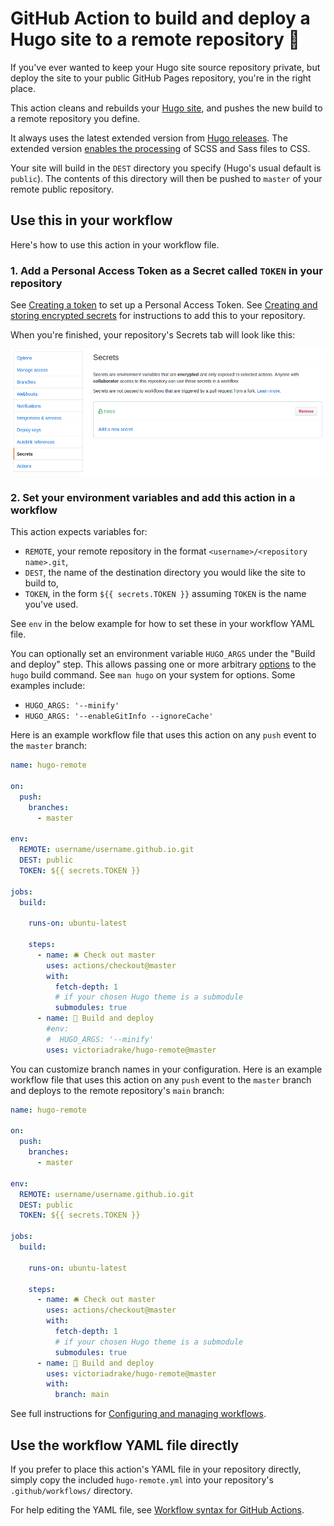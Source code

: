 # GitHub Action to build and deploy a Hugo site to a remote repository 🚀

If you've ever wanted to keep your Hugo site source repository private, but deploy the site to your public GitHub Pages repository, you're in the right place.

This action cleans and rebuilds your [Hugo site](https://gohugo.io/), and pushes the new build to a remote repository you define.

It always uses the latest extended version from [Hugo releases](https://github.com/gohugoio/hugo/releases). The extended version [enables the processing](https://gohugo.io/troubleshooting/faq/#i-get-tocss--this-feature-is-not-available-in-your-current-hugo-version) of SCSS and Sass files to CSS.

Your site will build in the `DEST` directory you specify (Hugo's usual default is `public`). The contents of this directory will then be pushed to `master` of your remote public repository.

## Use this in your workflow

Here's how to use this action in your workflow file.

### 1. Add a Personal Access Token as a Secret called `TOKEN` in your repository

See [Creating a token](https://help.github.com/en/github/authenticating-to-github/creating-a-personal-access-token-for-the-command-line#creating-a-token) to set up a Personal Access Token. See [Creating and storing encrypted secrets](https://help.github.com/en/actions/configuring-and-managing-workflows/creating-and-storing-encrypted-secrets) for instructions to add this to your repository.

When you're finished, your repository's Secrets tab will look like this:

![Secrets tab showing saved TOKEN encrypted variable](secret.png)

### 2. Set your environment variables and add this action in a workflow

This action expects variables for:

- `REMOTE`, your remote repository in the format `<username>/<repository name>.git`,
- `DEST`, the name of the destination directory you would like the site to build to,
- `TOKEN`, in the form `${{ secrets.TOKEN }}` assuming `TOKEN` is the name you've used.

See `env` in the below example for how to set these in your workflow YAML file.

You can optionally set an environment variable `HUGO_ARGS` under the "Build and deploy" step. This allows passing one or more arbitrary [options](https://gohugo.io/commands/hugo/#options) to the `hugo` build command. See `man hugo` on your system for options. Some examples include:

- `HUGO_ARGS: '--minify'`
- `HUGO_ARGS: '--enableGitInfo --ignoreCache'`

Here is an example workflow file that uses this action on any `push` event to the `master` branch:

```yml
name: hugo-remote

on:
  push:
    branches:
      - master

env:
  REMOTE: username/username.github.io.git
  DEST: public
  TOKEN: ${{ secrets.TOKEN }}

jobs:
  build:

    runs-on: ubuntu-latest

    steps:
      - name: 🛎 Check out master
        uses: actions/checkout@master
        with:
          fetch-depth: 1
          # if your chosen Hugo theme is a submodule
          submodules: true
      - name: 🚀 Build and deploy
        #env:
        #  HUGO_ARGS: '--minify'
        uses: victoriadrake/hugo-remote@master
```

You can customize branch names in your configuration. Here is an example workflow file that uses this action on any `push` event to the `master` branch and deploys to the remote repository's `main` branch:

```yml
name: hugo-remote

on:
  push:
    branches:
      - master

env:
  REMOTE: username/username.github.io.git
  DEST: public
  TOKEN: ${{ secrets.TOKEN }}

jobs:
  build:

    runs-on: ubuntu-latest

    steps:
      - name: 🛎 Check out master
        uses: actions/checkout@master
        with:
          fetch-depth: 1
          # if your chosen Hugo theme is a submodule
          submodules: true
      - name: 🚀 Build and deploy
        uses: victoriadrake/hugo-remote@master
        with:
          branch: main
```
See full instructions for [Configuring and managing workflows](https://help.github.com/en/actions/configuring-and-managing-workflows).

## Use the workflow YAML file directly

If you prefer to place this action's YAML file in your repository directly, simply copy the included `hugo-remote.yml` into your repository's `.github/workflows/` directory.

For help editing the YAML file, see [Workflow syntax for GitHub Actions](https://help.github.com/en/actions/automating-your-workflow-with-github-actions/workflow-syntax-for-github-actions).
